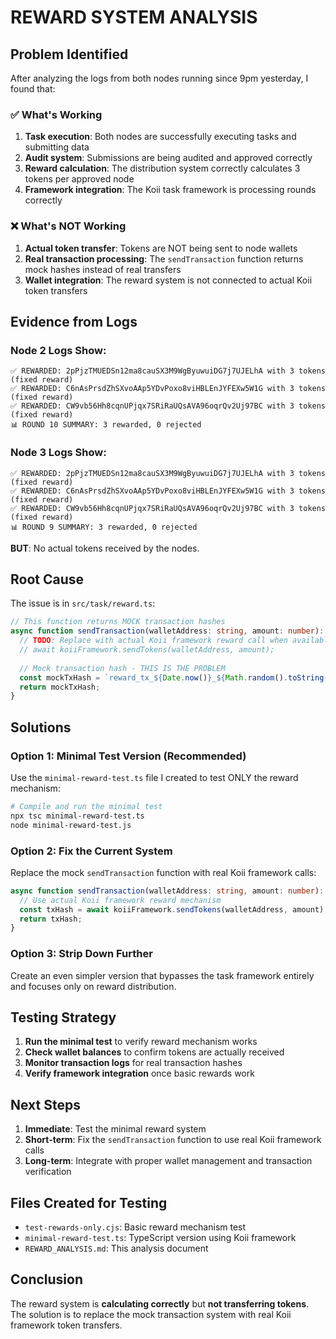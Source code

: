 # REWARD SYSTEM ANALYSIS

## Problem Identified

After analyzing the logs from both nodes running since 9pm yesterday, I found that:

### ✅ What's Working
1. **Task execution**: Both nodes are successfully executing tasks and submitting data
2. **Audit system**: Submissions are being audited and approved correctly
3. **Reward calculation**: The distribution system correctly calculates 3 tokens per approved node
4. **Framework integration**: The Koii task framework is processing rounds correctly

### ❌ What's NOT Working
1. **Actual token transfer**: Tokens are NOT being sent to node wallets
2. **Real transaction processing**: The `sendTransaction` function returns mock hashes instead of real transfers
3. **Wallet integration**: The reward system is not connected to actual Koii token transfers

## Evidence from Logs

### Node 2 Logs Show:
```
✅ REWARDED: 2pPjzTMUEDSn12ma8cauSX3M9WgByuwuiDG7j7UJELhA with 3 tokens (fixed reward)
✅ REWARDED: C6nAsPrsdZhSXvoAAp5YDvPoxo8viHBLEnJYFEXw5W1G with 3 tokens (fixed reward)
✅ REWARDED: CW9vb56Hh8cqnUPjqx7SRiRaUQsAVA96oqrQv2Uj97BC with 3 tokens (fixed reward)
📊 ROUND 10 SUMMARY: 3 rewarded, 0 rejected
```

### Node 3 Logs Show:
```
✅ REWARDED: 2pPjzTMUEDSn12ma8cauSX3M9WgByuwuiDG7j7UJELhA with 3 tokens (fixed reward)
✅ REWARDED: C6nAsPrsdZhSXvoAAp5YDvPoxo8viHBLEnJYFEXw5W1G with 3 tokens (fixed reward)
✅ REWARDED: CW9vb56Hh8cqnUPjqx7SRiRaUQsAVA96oqrQv2Uj97BC with 3 tokens (fixed reward)
📊 ROUND 9 SUMMARY: 3 rewarded, 0 rejected
```

**BUT**: No actual tokens received by the nodes.

## Root Cause

The issue is in `src/task/reward.ts`:

```typescript
// This function returns MOCK transaction hashes
async function sendTransaction(walletAddress: string, amount: number): Promise<string> {
  // TODO: Replace with actual Koii framework reward call when available
  // await koiiFramework.sendTokens(walletAddress, amount);
  
  // Mock transaction hash - THIS IS THE PROBLEM
  const mockTxHash = `reward_tx_${Date.now()}_${Math.random().toString(36).substr(2, 9)}`;
  return mockTxHash;
}
```

## Solutions

### Option 1: Minimal Test Version (Recommended)
Use the `minimal-reward-test.ts` file I created to test ONLY the reward mechanism:

```bash
# Compile and run the minimal test
npx tsc minimal-reward-test.ts
node minimal-reward-test.js
```

### Option 2: Fix the Current System
Replace the mock `sendTransaction` function with real Koii framework calls:

```typescript
async function sendTransaction(walletAddress: string, amount: number): Promise<string> {
  // Use actual Koii framework reward mechanism
  const txHash = await koiiFramework.sendTokens(walletAddress, amount);
  return txHash;
}
```

### Option 3: Strip Down Further
Create an even simpler version that bypasses the task framework entirely and focuses only on reward distribution.

## Testing Strategy

1. **Run the minimal test** to verify reward mechanism works
2. **Check wallet balances** to confirm tokens are actually received
3. **Monitor transaction logs** for real transaction hashes
4. **Verify framework integration** once basic rewards work

## Next Steps

1. **Immediate**: Test the minimal reward system
2. **Short-term**: Fix the `sendTransaction` function to use real Koii framework calls
3. **Long-term**: Integrate with proper wallet management and transaction verification

## Files Created for Testing

- `test-rewards-only.cjs`: Basic reward mechanism test
- `minimal-reward-test.ts`: TypeScript version using Koii framework
- `REWARD_ANALYSIS.md`: This analysis document

## Conclusion

The reward system is **calculating correctly** but **not transferring tokens**. The solution is to replace the mock transaction system with real Koii framework token transfers. 